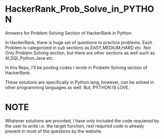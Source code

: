 # HackerRank_Prob_Solve_in_PYTHON
Answers for Problem Solving Section of HackerRank in Python.

In HackerRank, there is huge set of questions to practice problems. Each Problem is categorized in sub sections as EASY,MEDIUM,HARD etc. Not Only Problem Solving section, but there are other sections as well such as AI,SQL,Python,Java etc.

In this Repo, I'll be posting codes I wrote in Probelm Solving section of HackerRank.

These solutions are specifically in Python lang, however, can be solved in other programming languages as well. But, PYTHON IS LOVE.

# NOTE
Whatever solutions are provided, I have only included the code requiered by the user to write i.e. the target function, rest required code is already present in most of the questions by the website. 
